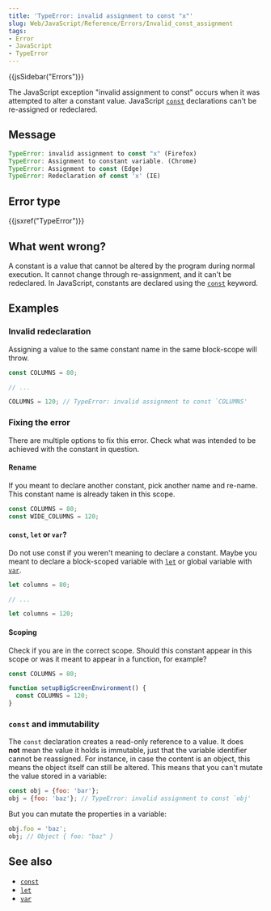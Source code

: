```yaml
---
title: 'TypeError: invalid assignment to const "x"'
slug: Web/JavaScript/Reference/Errors/Invalid_const_assignment
tags:
- Error
- JavaScript
- TypeError
---
```

{{jsSidebar("Errors")}}

The JavaScript exception "invalid assignment to const" occurs when it was
attempted to alter a constant value. JavaScript
[`const`](/en-US/docs/Web/JavaScript/Reference/Statements/const) declarations
can't be re-assigned or redeclared.

## Message

```js
TypeError: invalid assignment to const "x" (Firefox)
TypeError: Assignment to constant variable. (Chrome)
TypeError: Assignment to const (Edge)
TypeError: Redeclaration of const 'x' (IE)
```

## Error type

{{jsxref("TypeError")}}

## What went wrong?

A constant is a value that cannot be altered by the program during normal
execution. It cannot change through re-assignment, and it can't be redeclared.
In JavaScript, constants are declared using the
[`const`](/en-US/docs/Web/JavaScript/Reference/Statements/const) keyword.

## Examples

### Invalid redeclaration

Assigning a value to the same constant name in the same block-scope will throw.

```js example-bad
const COLUMNS = 80;

// ...

COLUMNS = 120; // TypeError: invalid assignment to const `COLUMNS'
```

### Fixing the error

There are multiple options to fix this error. Check what was intended to be
achieved with the constant in question.

#### Rename

If you meant to declare another constant, pick another name and re-name. This
constant name is already taken in this scope.

```js example-good
const COLUMNS = 80;
const WIDE_COLUMNS = 120;
```

#### `const`, `let` or `var`?

Do not use const if you weren't meaning to declare a constant. Maybe you meant
to declare a block-scoped variable with
[`let`](/en-US/docs/Web/JavaScript/Reference/Statements/let) or global variable
with [`var`](/en-US/docs/Web/JavaScript/Reference/Statements/var).

```js example-good
let columns = 80;

// ...

let columns = 120;
```

#### Scoping

Check if you are in the correct scope. Should this constant appear in this scope
or was it meant to appear in a function, for example?

```js example-good
const COLUMNS = 80;

function setupBigScreenEnvironment() {
  const COLUMNS = 120;
}
```

### `const` and immutability

The `const` declaration creates a read-only reference to a value. It does
**not** mean the value it holds is immutable, just that the variable identifier
cannot be reassigned. For instance, in case the content is an object, this means
the object itself can still be altered. This means that you can't mutate the
value stored in a variable:

```js example-bad
const obj = {foo: 'bar'};
obj = {foo: 'baz'}; // TypeError: invalid assignment to const `obj'
```

But you can mutate the properties in a variable:

```js example-good
obj.foo = 'baz';
obj; // Object { foo: "baz" }
```

## See also

*   [`const`](/en-US/docs/Web/JavaScript/Reference/Statements/const)
*   [`let`](/en-US/docs/Web/JavaScript/Reference/Statements/let)
*   [`var`](/en-US/docs/Web/JavaScript/Reference/Statements/var)
